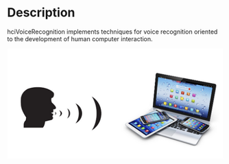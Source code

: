 # Description

hciVoiceRecognition implements techniques for voice recognition oriented to the development of human computer interaction.

![logo](resources/images/hciVoiceRecognition.png)
